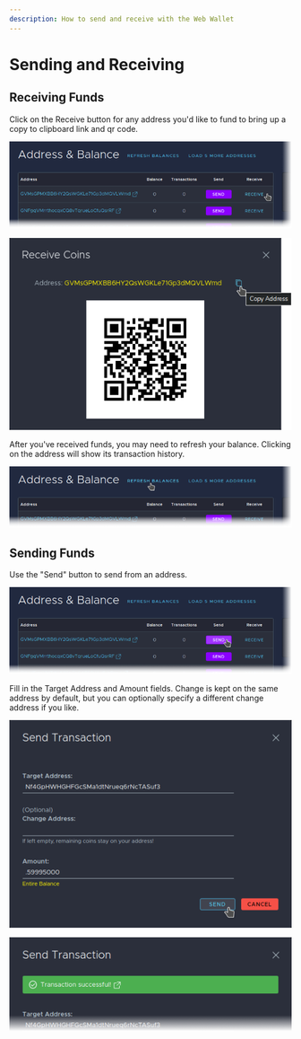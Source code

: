 ```yaml
---
description: How to send and receive with the Web Wallet
---
```


# Sending and Receiving

## Receiving Funds

Click on the Receive button for any address you'd like to fund to bring up a copy to clipboard link and qr code.

![](../../.gitbook/assets/ww-receive.png)

![](../../.gitbook/assets/ww-receive-addr-qr.png)

After you've received funds, you may need to refresh your balance. Clicking on the address will show its transaction history.

![](../../.gitbook/assets/ww-refresh.png)

## Sending Funds

Use the "Send" button to send from an address.

![](../../.gitbook/assets/ww-send-button.png)

Fill in the Target Address and Amount fields. Change is kept on the same address by default, but you can optionally specify a different change address if you like.

![](../../.gitbook/assets/ww-send.png)

![](../../.gitbook/assets/ww-sent.png)



